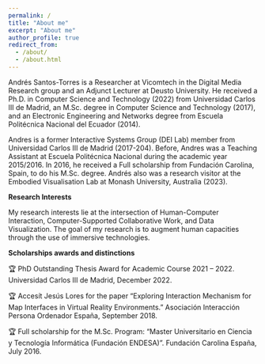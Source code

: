 ```yaml
---
permalink: /
title: "About me"
excerpt: "About me"
author_profile: true
redirect_from: 
  - /about/
  - /about.html
---
```


Andrés Santos-Torres is a Researcher at Vicomtech in the Digital Media Research group and an Adjunct Lecturer at Deusto University. He received a Ph.D. in Computer Science and Technology (2022) from Universidad Carlos III de Madrid, an M.Sc. degree in Computer Science and Technology (2017), and an Electronic Engineering and Networks degree from Escuela Politécnica Nacional del Ecuador (2014).

Andres is a former Interactive Systems Group (DEI Lab) member from Universidad Carlos III de Madrid (2017-204). Before, Andres was a Teaching Assistant at Escuela Politécnica Nacional during the academic year 2015/2016. In 2016, he received a Full scholarship from Fundación Carolina, Spain, to do his M.Sc. degree. Andrés also was a research visitor at the Embodied Visualisation Lab at Monash University, Australia (2023).

**Research Interests**

My research interests lie at the intersection of Human-Computer Interaction, Computer-Supported Collaborative Work, and Data Visualization. The goal of my research is to augment human capacities through the use of immersive technologies.

**Scholarships awards and distinctions**

:trophy: PhD Outstanding Thesis Award for Academic Course 2021 – 2022. Universidad Carlos III de Madrid, December 2022.

:trophy: Accesít Jesús Lores for the paper “Exploring Interaction Mechanism for Map Interfaces in Virtual Reality Environments.” Asociación Interacción Persona Ordenador España, September 2018.

:trophy: Full scholarship for the M.Sc. Program: “Master Universitario en Ciencia y Tecnología Informática (Fundación ENDESA)”. Fundación Carolina España, July 2016.
